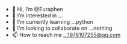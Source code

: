 - 👋 Hi, I’m @Euraphen
- 👀 I’m interested in ...
- 🌱 I’m currently learning ...python
- 💞️ I’m looking to collaborate on ...nothing
- 📫 How to reach me ...1976107255@qq.com

<!---
Euraphen/Euraphen is a ✨ special ✨ repository because its `README.md` (this file) appears on your GitHub profile.
You can click the Preview link to take a look at your changes.
--->
